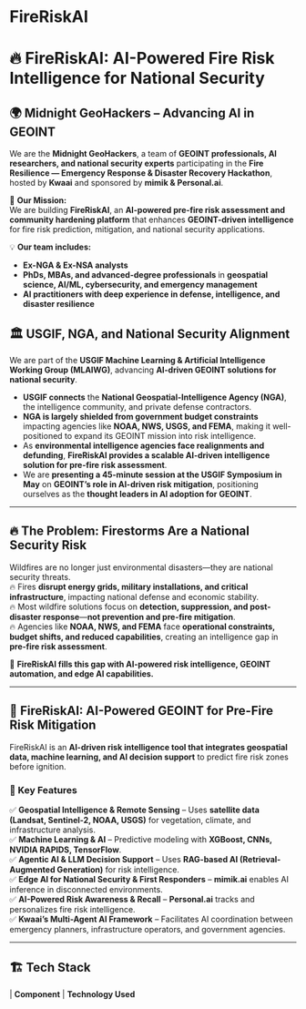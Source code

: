 # FireRiskAI

# 🔥 FireRiskAI: AI-Powered Fire Risk Intelligence for National Security  

## 🌍 Midnight GeoHackers – Advancing AI in GEOINT  
We are the **Midnight GeoHackers**, a team of **GEOINT professionals, AI researchers, and national security experts** participating in the **Fire Resilience — Emergency Response & Disaster Recovery Hackathon**, hosted by **Kwaai** and sponsored by **mimik & Personal.ai**.  

🚀 **Our Mission:**  
We are building **FireRiskAI**, an **AI-powered pre-fire risk assessment and community hardening platform** that enhances **GEOINT-driven intelligence** for fire risk prediction, mitigation, and national security applications.  

💡 **Our team includes:**  
- **Ex-NGA & Ex-NSA analysts**  
- **PhDs, MBAs, and advanced-degree professionals** in **geospatial science, AI/ML, cybersecurity, and emergency management**  
- **AI practitioners with deep experience in defense, intelligence, and disaster resilience**  

## 🏛 USGIF, NGA, and National Security Alignment  
We are part of the **USGIF Machine Learning & Artificial Intelligence Working Group (MLAIWG)**, advancing **AI-driven GEOINT solutions for national security**.  

- **USGIF connects** the **National Geospatial-Intelligence Agency (NGA)**, the intelligence community, and private defense contractors.  
- **NGA is largely shielded from government budget constraints** impacting agencies like **NOAA, NWS, USGS, and FEMA**, making it well-positioned to expand its GEOINT mission into risk intelligence.  
- As **environmental intelligence agencies face realignments and defunding**, **FireRiskAI provides a scalable AI-driven intelligence solution for pre-fire risk assessment**.  
- We are **presenting a 45-minute session at the USGIF Symposium in May** on **GEOINT’s role in AI-driven risk mitigation**, positioning ourselves as the **thought leaders in AI adoption for GEOINT**.  

---

## 🔥 The Problem: Firestorms Are a National Security Risk  
Wildfires are no longer just environmental disasters—they are national security threats.  
🔥 Fires **disrupt energy grids, military installations, and critical infrastructure**, impacting national defense and economic stability.  
🔥 Most wildfire solutions focus on **detection, suppression, and post-disaster response**—**not prevention and pre-fire mitigation**.  
🔥 Agencies like **NOAA, NWS, and FEMA** face **operational constraints, budget shifts, and reduced capabilities**, creating an intelligence gap in **pre-fire risk assessment**.  

🚀 **FireRiskAI fills this gap with AI-powered risk intelligence, GEOINT automation, and edge AI capabilities.**  

---

## 🚀 FireRiskAI: AI-Powered GEOINT for Pre-Fire Risk Mitigation  
FireRiskAI is an **AI-driven risk intelligence tool that integrates geospatial data, machine learning, and AI decision support** to predict fire risk zones before ignition.  

### 🔹 Key Features  
✅ **Geospatial Intelligence & Remote Sensing** – Uses **satellite data (Landsat, Sentinel-2, NOAA, USGS)** for vegetation, climate, and infrastructure analysis.  
✅ **Machine Learning & AI** – Predictive modeling with **XGBoost, CNNs, NVIDIA RAPIDS, TensorFlow**.  
✅ **Agentic AI & LLM Decision Support** – Uses **RAG-based AI (Retrieval-Augmented Generation)** for risk intelligence.  
✅ **Edge AI for National Security & First Responders** – **mimik.ai** enables AI inference in disconnected environments.  
✅ **AI-Powered Risk Awareness & Recall** – **Personal.ai** tracks and personalizes fire risk intelligence.  
✅ **Kwaai’s Multi-Agent AI Framework** – Facilitates AI coordination between emergency planners, infrastructure operators, and government agencies.  

---

## 🏗 Tech Stack  
| **Component**             | **Technology Used** 
